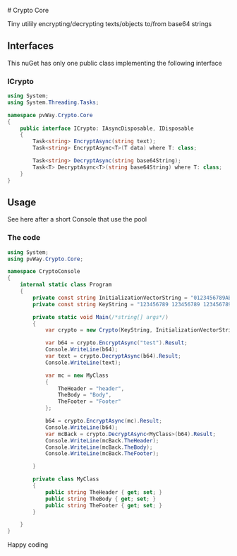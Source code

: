 ﻿

﻿# Crypto Core

Tiny utilily encrypting/decrypting texts/objects to/from base64 strings

## Interfaces

This nuGet has only one public class implementing the following interface

### ICrypto

```csharp
using System;
using System.Threading.Tasks;

namespace pvWay.Crypto.Core
{
    public interface ICrypto: IAsyncDisposable, IDisposable
    {
        Task<string> EncryptAsync(string text);
        Task<string> EncryptAsync<T>(T data) where T: class;

        Task<string> DecryptAsync(string base64String);
        Task<T> DecryptAsync<T>(string base64String) where T: class;
    }
}
```

## Usage

See here after a short Console that use the pool

### The code

```csharp
using System;
using pvWay.Crypto.Core;

namespace CryptoConsole
{
    internal static class Program
    {
        private const string InitializationVectorString = "0123456789ABCDEF";
        private const string KeyString = "123456789 123456789 123456789 12";

        private static void Main(/*string[] args*/)
        {
            var crypto = new Crypto(KeyString, InitializationVectorString);

            var b64 = crypto.EncryptAsync("test").Result;
            Console.WriteLine(b64);
            var text = crypto.DecryptAsync(b64).Result;
            Console.WriteLine(text);

            var mc = new MyClass
            {
                TheHeader = "header",
                TheBody = "Body",
                TheFooter = "Footer"
            };

            b64 = crypto.EncryptAsync(mc).Result;
            Console.WriteLine(b64);
            var mcBack = crypto.DecryptAsync<MyClass>(b64).Result;
            Console.WriteLine(mcBack.TheHeader);
            Console.WriteLine(mcBack.TheBody);
            Console.WriteLine(mcBack.TheFooter);

        }

        private class MyClass
        {
            public string TheHeader { get; set; }
            public string TheBody { get; set; }
            public string TheFooter { get; set; }
        }

    }
}

```

Happy coding
